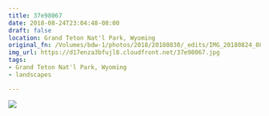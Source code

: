 ```yaml
---
title: 37e98067
date: 2018-08-24T23:04:48-08:00
draft: false
location: Grand Teton Nat'l Park, Wyoming
original_fn: /Volumes/bdw-1/photos/2018/20180830/_edits/IMG_20180824_085132.jpg
img_url: https://d17enza3bfujl8.cloudfront.net/37e98067.jpg 
tags:
- Grand Teton Nat'l Park, Wyoming
- landscapes

---
```


![](https://d17enza3bfujl8.cloudfront.net/37e98067.jpg)
